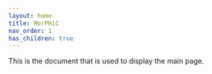 ```yaml
---
layout: home
title: MorPHiC
nav_order: 1
has_children: true
---
```

<script src="https://kit.fontawesome.com/fc66878563.js" crossorigin="anonymous"></script>

This is the document that is used to display the main page.